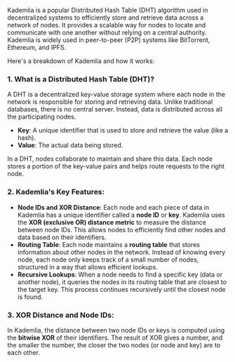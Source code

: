 Kademlia is a popular Distributed Hash Table (DHT) algorithm used in decentralized systems to efficiently store and retrieve data across a network of nodes. It provides a scalable way for nodes to locate and communicate with one another without relying on a central authority. Kademlia is widely used in peer-to-peer (P2P) systems like BitTorrent, Ethereum, and IPFS.

Here's a breakdown of Kademlia and how it works:

### 1\. **What is a Distributed Hash Table (DHT)?**

A DHT is a decentralized key-value storage system where each node in the network is responsible for storing and retrieving data. Unlike traditional databases, there is no central server. Instead, data is distributed across all the participating nodes.

-   **Key**: A unique identifier that is used to store and retrieve the value (like a hash).
-   **Value**: The actual data being stored.

In a DHT, nodes collaborate to maintain and share this data. Each node stores a portion of the key-value pairs and helps route requests to the right node.

### 2\. **Kademlia's Key Features**:

-   **Node IDs and XOR Distance**: Each node and each piece of data in Kademlia has a unique identifier called a **node ID** or **key**. Kademlia uses the **XOR (exclusive OR) distance metric** to measure the distance between node IDs. This allows nodes to efficiently find other nodes and data based on their identifiers.
-   **Routing Table**: Each node maintains a **routing table** that stores information about other nodes in the network. Instead of knowing every node, each node only keeps track of a small number of nodes, structured in a way that allows efficient lookups.
-   **Recursive Lookups**: When a node needs to find a specific key (data or another node), it queries the nodes in its routing table that are closest to the target key. This process continues recursively until the closest node is found.

### 3\. **XOR Distance and Node IDs**:

In Kademlia, the distance between two node IDs or keys is computed using the **bitwise XOR** of their identifiers. The result of XOR gives a number, and the smaller the number, the closer the two nodes (or node and key) are to each other.